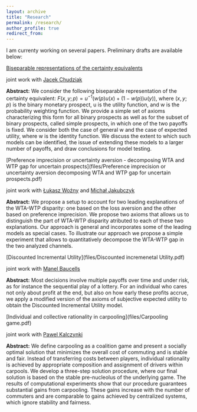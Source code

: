 ```yaml
---
layout: archive
title: "Research"
permalink: /research/
author_profile: true
redirect_from:
---
```


I am currenty working on several papers. Preliminary drafts are available below:

[Biseparable representations of the certainty equivalents](files/Biseparablerepresentations.pdf)

joint work with [Jacek Chudziak](https://www.researchgate.net/profile/Jacek-Chudziak)

**Abstract:** We consider the following biseparable representation of the certainty equivalent:
$F(x, y; p) = u^{−1}(w(p)u(x) + (1 − w(p))u(y))$, where $(x, y; p)$ is the binary monetary
prospect, u is the utility function, and w is the probability weighting function. We
provide a simple set of axioms characterizing this form for all binary prospects as well
as for the subset of binary prospects, called simple prospects, in which one of the two
payoffs is fixed. We consider both the case of general w and the case of expected utility,
where w is the identity function. We discuss the extent to which such models can be
identified, the issue of extending these models to a larger number of payoffs, and draw
conclusions for model testing.

[Preference imprecision or uncertainty aversion - decomposing WTA and WTP gap for uncertain prospects](files/Preference imprecision or uncertainty aversion decomposing WTA and WTP gap for uncertain prospects.pdf)

joint work with [Łukasz Woźny](https://lwozny.github.io/) and [Michał Jakubczyk](https://scholar.google.pl/citations?user=nDKUkZMAAAAJ&hl=pl)

**Abstract:** We propose a setup to account for two leading explanations of the WTA-WTP disparity:
one based on the loss aversion and the other based on preference imprecision. We propose two
axioms that allows us to distinguish the part of WTA-WTP disparity atributed to each of these
two explanations. Our approach is general and incorporates some of the leading models as
special cases. To illustrate our approach we propose a simple experiment that allows to quantitatively
decompose the WTA-WTP gap in the two analyzed channels.

[Discounted Incremental Utility](files/Discounted incremenetal Utility.pdf)

joint work with [Manel Baucells](https://www.manelbaucells.com/)

**Abstract:** Most decisions involve multiple payoffs over time and under risk, as for instance the sequential
play of a lottery. For an individual who cares not only about profit at the end, but
also on how early these profits accrue, we apply a modified version of the axioms of subjective
expected utility to obtain the Discounted Incremental Utility model. 

[Individual and collective rationality in carpooling](files/Carpooling game.pdf)

joint work with [Pawel Kalczynki](https://scholar.google.com/citations?user=RfvpViEAAAAJ&hl=en)

**Abstract:** We define carpooling as a coalition game and present a socially optimal solution that
minimizes the overall cost of commuting and is stable and fair. Instead of transferring
costs between players, individual rationality is achieved by appropriate composition
and assignment of drivers within carpools. We develop a three-step solution procedure,
where our final solution is based on the stable pre-nucleolus of the underlying game. The
results of computational experiments show that our procedure guarantees substantial
gains from carpooling. These gains increase with the number of commuters and are
comparable to gains achieved by centralized systems, which ignore stability and fairness.

